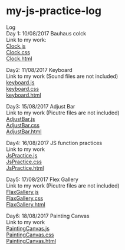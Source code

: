 # my-js-practice-log
Log</br>
Day 1: 10/08/2017 Bauhaus colck </br>
Link to my work: </br>
<a href="https://github.com/sharonchang0919/my-js-practice-log/blob/master/Clock.js">Clock.js</a></br>
<a href="https://github.com/sharonchang0919/my-js-practice-log/blob/master/Clock.css">Clock.css</a></br>
<a href="https://github.com/sharonchang0919/my-js-practice-log/blob/master/Clock.html">Clock.html</a></br>

Day2: 11/08/2017 Keyboard </br>
Link to my work (Sound files are not included) </br>
<a href="https://github.com/sharonchang0919/my-js-practice-log/blob/master/keyboard.js">keyboard.js</a></br>
<a href="https://github.com/sharonchang0919/my-js-practice-log/blob/master/keyboard.css">keyboard.css</a></br>
<a href="https://github.com/sharonchang0919/my-js-practice-log/blob/master/keyboard.html">keyboard.html</a></br>

Day3: 15/08/2017 Adjust Bar </br>
Link to my work (Picutre files are not included) </br>
<a href="https://github.com/sharonchang0919/my-js-practice-log/blob/master/AdjustBar.js">AdjustBar.js</a></br>
<a href="https://github.com/sharonchang0919/my-js-practice-log/blob/master/AdjustBar.css">AdjustBar.css</a></br>
<a href="https://github.com/sharonchang0919/my-js-practice-log/blob/master/AdjustBar.html">AdjustBar.html</a></br>

Day4: 16/08/2017 JS function practices </br>
Link to my work </br>
<a href="https://github.com/sharonchang0919/my-js-practice-log/blob/master/JsPractice.js">JsPractice.js</a></br>
<a href="https://github.com/sharonchang0919/my-js-practice-log/blob/master/JsPractice.css">JsPractice.css</a></br>
<a href="https://github.com/sharonchang0919/my-js-practice-log/blob/master/JsPractice.html">JsPractice.html</a></br>

Day5: 17/08/2017 Flex Gallery </br>
Link to my work (Picutre files are not included)  </br>
<a href="https://github.com/sharonchang0919/my-js-practice-log/blob/master/FlaxGallery.js">FlaxGallery.js</a></br>
<a href="https://github.com/sharonchang0919/my-js-practice-log/blob/master/FlaxGallery.css">FlaxGallery.css</a></br>
<a href="https://github.com/sharonchang0919/my-js-practice-log/blob/master/FlaxGallery.html">FlaxGallery.html</a></br>

Day6: 18/08/2017 Painting Canvas </br>
Link to my work </br>
<a href="https://github.com/sharonchang0919/my-js-practice-log/blob/master/PaintingCanvas.js">PaintingCanvas.js</a></br>
<a href="https://github.com/sharonchang0919/my-js-practice-log/blob/master/PaintingCanvas.css">PaintingCanvas.css</a></br>
<a href="https://github.com/sharonchang0919/my-js-practice-log/blob/master/PaintingCanvas.html">PaintingCanvas.html</a></br>
